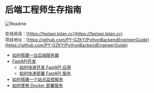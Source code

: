 # 后端工程师生存指南

![Readme](https://github-readme-stats.vercel.app/api/pin/?username=PY-GZKY&repo=PythonBackendEngineerGuide)

在线阅读：[https://fastapi.tplan.cc](https://fastapi.tplan.cc)   
项目地址：[https://github.com/PY-GZKY/PythonBackendEngineerGuide](https://github.com/PY-GZKY/PythonBackendEngineerGuide)

* [如何搭建一台后端服务器](how-to-configure-server.md)
* [FastAPI开发](how-to-quickly-develop-fastapi-application.md)
    * [如何快速开发 FastAPI 应用](how-to-quickly-develop-fastapi-application.md)
    * [如何快速部署 FastAPI 服务](how-to-deploy-fastapi-services.md)
* [如何搭建一个站点监控服务](how-to-build-site-monitoring-service.md)
* [如何使用 Docker 部署服务](how-to-deploy-using-docker.md)
